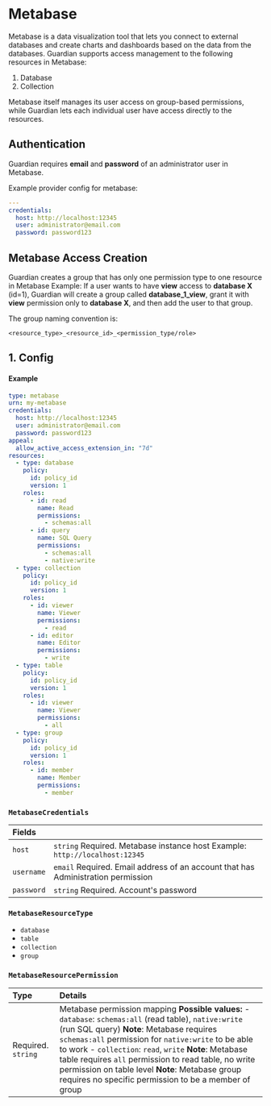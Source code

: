 # Metabase

Metabase is a data visualization tool that lets you connect to external databases and create charts and dashboards based on the data from the databases. Guardian supports access management to the following resources in Metabase:

1. Database
2. Collection

Metabase itself manages its user access on group-based permissions, while Guardian lets each individual user have access directly to the resources.

## Authentication

Guardian requires **email** and **password** of an administrator user in Metabase.

Example provider config for metabase:

```yaml
---
credentials:
  host: http://localhost:12345
  user: administrator@email.com
  password: password123
```

## Metabase Access Creation

Guardian creates a group that has only one permission type to one resource in Metabase Example: If a user wants to have **view** access to **database X** \(id=1\), Guardian will create a group called **database_1_view**, grant it with **view** permission only to **database X**, and then add the user to that group.

The group naming convention is:

```text
<resource_type>_<resource_id>_<permission_type/role>
```

## 1. Config

#### Example

```yaml
type: metabase
urn: my-metabase
credentials:
  host: http://localhost:12345
  user: administrator@email.com
  password: password123
appeal:
  allow_active_access_extension_in: "7d"
resources:
  - type: database
    policy:
      id: policy_id
      version: 1
    roles:
      - id: read
        name: Read
        permissions:
          - schemas:all
      - id: query
        name: SQL Query
        permissions:
          - schemas:all
          - native:write
  - type: collection
    policy:
      id: policy_id
      version: 1
    roles:
      - id: viewer
        name: Viewer
        permissions:
          - read
      - id: editor
        name: Editor
        permissions:
          - write
  - type: table
    policy:
      id: policy_id
      version: 1
    roles:
      - id: viewer
        name: Viewer
        permissions:
          - all
  - type: group
    policy:
      id: policy_id
      version: 1
    roles:
      - id: member
        name: Member
        permissions:
          - member
```

### `MetabaseCredentials`

| Fields     |                                                                                  |
| :--------- | :------------------------------------------------------------------------------- |
| `host`     | `string` Required. Metabase instance host Example: `http://localhost:12345`      |
| `username` | `email` Required. Email address of an account that has Administration permission |
| `password` | `string` Required. Account's password                                            |

### `MetabaseResourceType`

- `database`
- `table`
- `collection`
- `group`

### `MetabaseResourcePermission`

| Type               | Details                                                                                                                                                                                                                                                                                                                                                                                                                                          |
| :----------------- |:-------------------------------------------------------------------------------------------------------------------------------------------------------------------------------------------------------------------------------------------------------------------------------------------------------------------------------------------------------------------------------------------------------------------------------------------------|
| Required. `string` | Metabase permission mapping **Possible values:** - `database`: `schemas:all` \(read table\), `native:write` \(run SQL query\)  **Note**: Metabase requires `schemas:all` permission for `native:write` to be able to work - `collection`: `read`, `write`  **Note**: Metabase table requires `all` permission to read table, no write permission on table level **Note**: Metabase group requires no specific permission to be a member of group ||

